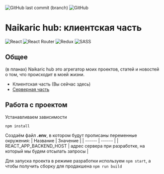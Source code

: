 ![GitHub last commit (branch)](https://img.shields.io/github/last-commit/Naikaric/naikaric-hub-frontend/master?style=plastic) ![GitHub](https://img.shields.io/github/license/Naikaric/naikaric-hub-frontend)

# Naikaric hub: клиентская часть
![React](https://img.shields.io/badge/react-%2320232a.svg?style=for-the-badge&logo=react&logoColor=%2361DAFB) ![React Router](https://img.shields.io/badge/React_Router-CA4245?style=for-the-badge&logo=react-router&logoColor=white) ![Redux](https://img.shields.io/badge/redux-%23593d88.svg?style=for-the-badge&logo=redux&logoColor=white) ![SASS](https://img.shields.io/badge/SASS-hotpink.svg?style=for-the-badge&logo=SASS&logoColor=white)

## Общее
(в планах) Naikaric hub это агрегатор моих проектов, статей и новостей о том, что происходит в моей жизни.

- Клиентская часть (Вы сейчас здесь)
- [Серверная часть](https://github.com/Naikaric/naikaric-hub-backend)

## Работа с проектом
Устанавливаем зависимости
```sh
npm install
```

Создаём файл **.env**, в котором будут прописаны переменные окружения:
| Название | Значение |
| ------ | ------ |
| REACT_APP_BACKEND_HOST | адрес сервера при разработке, на который мы будем отсылать запросы |

Для запуска проекта в режиме разработки используем `npm start`, а чтобы получить сборку для продакшена `npm run build`
